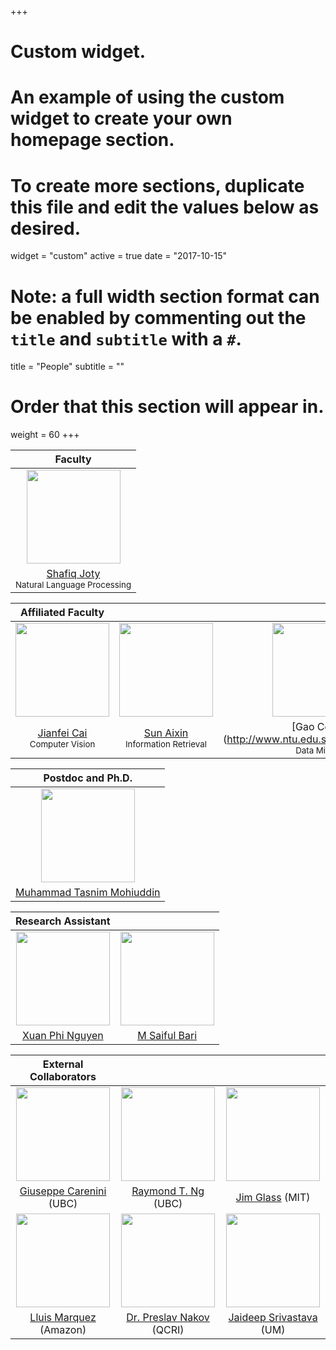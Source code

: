 +++
# Custom widget.
# An example of using the custom widget to create your own homepage section.
# To create more sections, duplicate this file and edit the values below as desired.
widget = "custom"
active = true
date = "2017-10-15"
# Note: a full width section format can be enabled by commenting out the `title` and `subtitle` with a `#`.
title = "People"
subtitle = ""

# Order that this section will appear in.
weight = 60
+++




| Faculty |
|:---: |
| <img class="img-circle" style="width: 150px;" src="./person/Joty.jpg"> |
| [Shafiq Joty](https://raihanjoty.github.io/)<br><small>Natural Language Processing</small>|

| Affiliated Faculty | | | |
|:---: | :---: | :---: | :---: |
| <img class="img-circle" style="width: 150px;" src="./person/cai_.jpeg"> | <img class="img-circle" style="width: 150px;" src="./person/Aixin_.jpg"> | <img class="img-circle" style="width: 150px;" src="./person/gao_.jpg"> | <img class="img-circle" style="width: 150px;" src="./person/andre.jpg">|
| [Jianfei Cai](http://www.ntu.edu.sg/home/asjfcai/)<br> <small>Computer Vision</small> | [Sun Aixin](https://www.ntu.edu.sg/home/axsun/)<br> <small>Information Retrieval</small>| [Gao Cong] (http://www.ntu.edu.sg/home/gaocong/)<br> <small>Data Mining</small>| [Andrea Nanetti] (http://andreananetti.com) <br> <small>Humanities</small>|


|Postdoc and Ph.D. |
|:---: |
| <img class="img-circle" style="width: 150px;" src="./person/tasnim.jpg"> |
| [Muhammad Tasnim Mohiuddin](https://bd.linkedin.com/in/tasnimmohiuddin) |

|Research Assistant | |
|:---: | :---: | 
| <img class="img-circle" style="width: 150px;" src="./person/phi.jpg"> |<img class="img-circle" style="width: 150px;" src="./person/saiful.jpg"> |
| [Xuan Phi Nguyen](https://www.linkedin.com/in/xuanphinguyen/) | [M Saiful Bari](http://775f4887654a19c7bf63f187f93b950a.blogspot.sg) |

|External Collaborators | | |
|:---: |:---: |:---: |
| <img class="img-circle" style="width: 150px;" src="./person/carenini.jpg"> | <img class="img-circle" style="width: 150px;" src="./person/Raymond_Ng.JPG"> | <img class="img-circle" style="width: 150px;" src="./person/glass.jpg"> |
|[Giuseppe Carenini](http://www.cs.ubc.ca/~carenini/) (UBC) <br>|[Raymond T. Ng](https://www.cs.ubc.ca/~rng/) (UBC)|[Jim Glass](https://www.csail.mit.edu/person/jim-glass) (MIT)|
| <img class="img-circle" style="width: 150px;" src="./person/marquez.jpeg"> | <img class="img-circle" style="width: 150px;" src="./person/preslav.jpg"> | <img class="img-circle" style="width: 150px;" src="./person/jaideep.jpg"> |
|[Lluis Marquez](https://scholar.google.com/citations?user=yFNUfjsAAAAJ&hl=en) (Amazon)<br>|[Dr. Preslav Nakov](http://people.ischool.berkeley.edu/~nakov/) (QCRI)|[Jaideep Srivastava](https://scholar.google.com/citations?user=Y4J5SOwAAAAJ&hl=en) (UM)|


